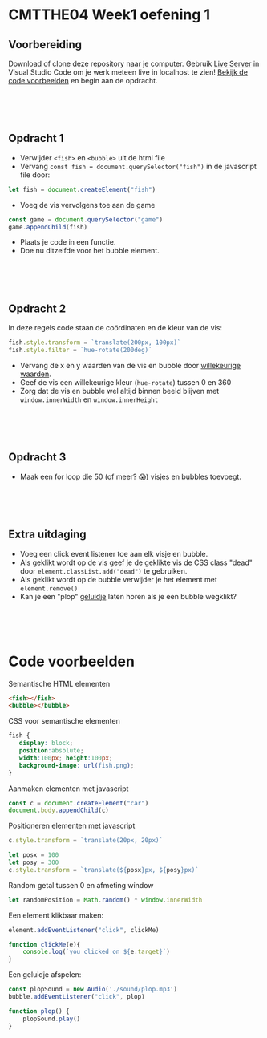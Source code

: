 # CMTTHE04 Week1 oefening 1

## Voorbereiding

Download of clone deze repository naar je computer. Gebruik [Live Server](https://marketplace.visualstudio.com/items?itemName=ritwickdey.LiveServer) in Visual Studio Code om je werk meteen live in localhost te zien! [Bekijk de code voorbeelden](#voorbeeld) en begin aan de opdracht.

<br>
<br>
<br>

## Opdracht 1

- Verwijder `<fish>` en `<bubble>` uit de html file
- Vervang `const fish = document.querySelector("fish")` in de javascript file door:
```typescript
let fish = document.createElement("fish")
```
- Voeg de vis vervolgens toe aan de game
```typescript
const game = document.querySelector("game")
game.appendChild(fish)
```
- Plaats je code in een functie.
- Doe nu ditzelfde voor het bubble element.

<br>
<br>
<br>

## Opdracht 2

In deze regels code staan de coördinaten en de kleur van de vis: 
```typescript
fish.style.transform = `translate(200px, 100px)`
fish.style.filter = `hue-rotate(200deg)`
```

- Vervang de x en y waarden van de vis en bubble door [willekeurige waarden](#voorbeeld).
- Geef de vis een willekeurige kleur (`hue-rotate`) tussen 0 en 360
- Zorg dat de vis en bubble wel altijd binnen beeld blijven met `window.innerWidth` en `window.innerHeight`

<br>
<br>
<br>

## Opdracht 3

- Maak een for loop die 50 (of meer? 😱) visjes en bubbles toevoegt. 

<br>
<br>
<br>

## Extra uitdaging

- Voeg een click event listener toe aan elk visje en bubble. 
- Als geklikt wordt op de vis geef je de geklikte vis de CSS class "dead" door `element.classList.add("dead")` te gebruiken.
- Als geklikt wordt op de bubble verwijder je het element met `element.remove()`
- Kan je een "plop" [geluidje](#sound) laten horen als je een bubble wegklikt?

<br>
<br>
<br>

# <a name="voorbeeld"></a> Code voorbeelden 

Semantische HTML elementen
```html
<fish></fish>
<bubble></bubble>
```

CSS voor semantische elementen
```css
fish {
   display: block;
   position:absolute;
   width:100px; height:100px;
   background-image: url(fish.png);
}
```
Aanmaken elementen met javascript
```typescript
const c = document.createElement("car")
document.body.appendChild(c)
```
Positioneren  elementen met javascript
```typescript
c.style.transform = `translate(20px, 20px)`

let posx = 100
let posy = 300
c.style.transform = `translate(${posx}px, ${posy}px)`
```
Random getal tussen 0 en afmeting window
```typescript
let randomPosition = Math.random() * window.innerWidth
```
Een element klikbaar maken:
```typescript
element.addEventListener("click", clickMe)

function clickMe(e){
    console.log(`you clicked on ${e.target}`)
}
```
<a name="sound"></a>Een geluidje afspelen:
```typescript
const plopSound = new Audio('./sound/plop.mp3')
bubble.addEventListener("click", plop)

function plop() {
    plopSound.play()
}
```